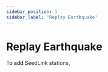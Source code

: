 ```yaml
---
sidebar_position: 1
sidebar_label: 'Replay Earthquake'
---
```


# Replay Earthquake
To add SeedLink stations, 